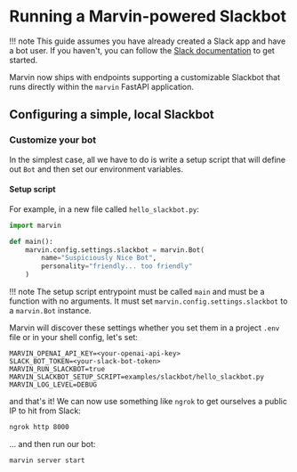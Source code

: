 # Running a Marvin-powered Slackbot

!!! note
    This guide assumes you have already created a Slack app and have a bot user. If you haven't, you can follow the [Slack documentation](https://api.slack.com/start/building) to get started.

Marvin now ships with endpoints supporting a customizable Slackbot that runs directly within the `marvin` FastAPI application.

## Configuring a simple, local Slackbot
### Customize your bot
In the simplest case, all we have to do is write a setup script that will define out `Bot` and then set our environment variables.

#### Setup script
For example, in a new file called `hello_slackbot.py`:

```python
import marvin

def main():
    marvin.config.settings.slackbot = marvin.Bot(
        name="Suspiciously Nice Bot",
        personality="friendly... too friendly"
    )
```

!!! note
    The setup script entrypoint must be called `main` and must be a function with no arguments. It must set `marvin.config.settings.slackbot` to a `marvin.Bot` instance.

Marvin will discover these settings whether you set them in a project `.env` file or in your shell config, let's set:
```environment
MARVIN_OPENAI_API_KEY=<your-openai-api-key>
SLACK_BOT_TOKEN=<your-slack-bot-token>
MARVIN_RUN_SLACKBOT=true
MARVIN_SLACKBOT_SETUP_SCRIPT=examples/slackbot/hello_slackbot.py
MARVIN_LOG_LEVEL=DEBUG
```
and that's it! We can now use something like `ngrok` to get ourselves a public IP to hit from Slack:

```bash
ngrok http 8000
```

... and then run our bot:

```bash
marvin server start
```
